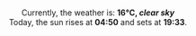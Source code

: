 <p  align="center"><br/>Currently, the weather is: <b> 16°C, <i>clear sky</i></b></br>Today, the sun rises at <b>04:50</b> and sets at <b>19:33</b>.</p>
